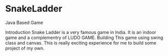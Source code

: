 # SnakeLadder
Java Based Game

Introduction
  Snake Ladder is a very famous game in India. It is an indoor game and a complementry of LUDO GAME.
  Building This game using swing class and canvas. This is really exciting experience for me to build some project of my own.
   
